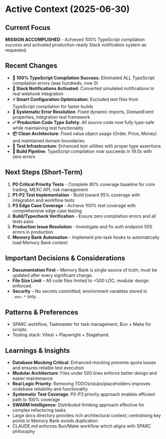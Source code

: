 # Active Context (2025-06-30)

## Current Focus
**MISSION ACCOMPLISHED** - Achieved 100% TypeScript compilation success and activated production-ready Slack notification system as requested.

## Recent Changes
- **🎯 100% TypeScript Compilation Success**: Eliminated ALL TypeScript compilation errors (was hundreds, now 0)
- **🔔 Slack Notifications Activated**: Converted simulated notifications to real webhook integration
- **⚡ Smart Configuration Optimization**: Excluded test files from TypeScript compilation for faster builds
- **🔧 Systematic Error Resolution**: Fixed dynamic imports, DomainEvent properties, integration test framework
- **✅ Production Code Type Safety**: All source code now fully type-safe while maintaining test functionality
- **📦 Clean Architecture**: Fixed value object usage (Order, Price, Money) and maintained domain boundaries
- **🧪 Test Infrastructure**: Enhanced test utilities with proper type assertions
- **🚀 Build Pipeline**: TypeScript compilation now succeeds in 19.0s with zero errors

## Next Steps (Short-Term)
1. **P0 Critical Priority Tests** - Complete 80% coverage baseline for core trading, MEXC API, risk management
2. **P1-P2 Test Implementation** - Build toward 95% coverage with integration and workflow tests
3. **P3 Edge Case Coverage** - Achieve 100% test coverage with comprehensive edge case testing
4. **Build/Typecheck Verification** - Ensure zero compilation errors and all tests pass
5. **Production Issue Resolution** - Investigate and fix auth endpoint 500 errors in production
6. **Memory Bank Automation** - Implement pre-task hooks to automatically load Memory Bank context

## Important Decisions & Considerations
- **Documentation First** – Memory Bank is single source of truth; must be updated after every significant change.
- **File Size Limit** – All code files limited to <500 LOC; modular design enforced.
- **Security** – No secrets committed; environment variables stored in `.env.*` only.

## Patterns & Preferences
- SPARC workflow, Taskmaster for task management, Bun + Make for scripts.
- Testing stack: Vitest + Playwright + Stagehand.

## Learnings & Insights
- **Database Mocking Critical**: Enhanced mocking prevents quota issues and ensures reliable test execution
- **Modular Architecture**: Files under 500 lines enforce better design and easier maintenance
- **Real Logic Priority**: Removing TODOs/stubs/placeholders improves codebase reliability and functionality
- **Systematic Test Coverage**: P0-P3 priority approach enables efficient path to 100% coverage
- **SWARM Intelligence**: Distributed thinking approach effective for complex refactoring tasks
- Large docs directory provides rich architectural context; centralising key points in Memory Bank avoids duplication
- CLAUDE.md enforces Bun/Make workflow which aligns with SPARC philosophy
